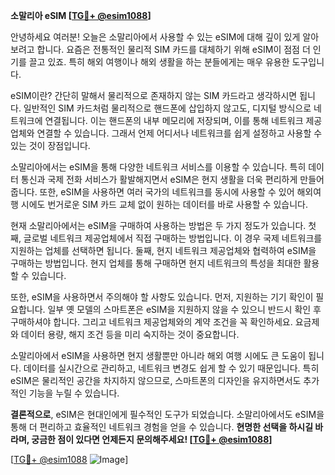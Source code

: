 **소말리아 eSIM [[TG💪+ @esim1088](https://t.me/s/esim1088)]**

안녕하세요 여러분! 오늘은 소말리아에서 사용할 수 있는 eSIM에 대해 깊이 있게 알아보려고 합니다. 요즘은 전통적인 물리적 SIM 카드를 대체하기 위해 eSIM이 점점 더 인기를 끌고 있죠. 특히 해외 여행이나 해외 생활을 하는 분들에게는 매우 유용한 도구입니다.

eSIM이란? 간단히 말해서 물리적으로 존재하지 않는 SIM 카드라고 생각하시면 됩니다. 일반적인 SIM 카드처럼 물리적으로 핸드폰에 삽입하지 않고도, 디지털 방식으로 네트워크에 연결됩니다. 이는 핸드폰의 내부 메모리에 저장되며, 이를 통해 네트워크 제공업체와 연결할 수 있습니다. 그래서 언제 어디서나 네트워크를 쉽게 설정하고 사용할 수 있는 것이 장점입니다.

소말리아에서는 eSIM을 통해 다양한 네트워크 서비스를 이용할 수 있습니다. 특히 데이터 통신과 국제 전화 서비스가 활발해지면서 eSIM은 현지 생활을 더욱 편리하게 만들어줍니다. 또한, eSIM을 사용하면 여러 국가의 네트워크를 동시에 사용할 수 있어 해외여행 시에도 번거로운 SIM 카드 교체 없이 원하는 데이터를 바로 사용할 수 있습니다.

현재 소말리아에서는 eSIM을 구매하여 사용하는 방법은 두 가지 정도가 있습니다. 첫째, 글로벌 네트워크 제공업체에서 직접 구매하는 방법입니다. 이 경우 국제 네트워크를 지원하는 업체를 선택하면 됩니다. 둘째, 현지 네트워크 제공업체와 협력하여 eSIM을 구매하는 방법입니다. 현지 업체를 통해 구매하면 현지 네트워크의 특성을 최대한 활용할 수 있습니다.

또한, eSIM을 사용하면서 주의해야 할 사항도 있습니다. 먼저, 지원하는 기기 확인이 필요합니다. 일부 옛 모델의 스마트폰은 eSIM을 지원하지 않을 수 있으니 반드시 확인 후 구매하셔야 합니다. 그리고 네트워크 제공업체와의 계약 조건을 꼭 확인하세요. 요금제와 데이터 용량, 해지 조건 등을 미리 숙지하는 것이 중요합니다.

소말리아에서 eSIM을 사용하면 현지 생활뿐만 아니라 해외 여행 시에도 큰 도움이 됩니다. 데이터를 실시간으로 관리하고, 네트워크 변경도 쉽게 할 수 있기 때문입니다. 특히 eSIM은 물리적인 공간을 차지하지 않으므로, 스마트폰의 디자인을 유지하면서도 추가적인 기능을 누릴 수 있습니다.

**결론적으로**, eSIM은 현대인에게 필수적인 도구가 되었습니다. 소말리아에서도 eSIM을 통해 더 편리하고 효율적인 네트워크 경험을 얻을 수 있습니다. **현명한 선택을 하시길 바라며, 궁금한 점이 있다면 언제든지 문의해주세요! [[TG💪+ @esim1088](https://t.me/s/esim1088)]**

[[TG💪+ @esim1088](https://t.me/s/esim1088) ![Image](https://i.postimg.cc/Y0z9fWf4/image.png)]